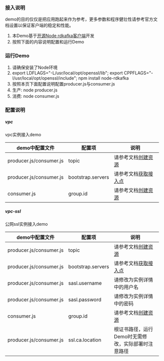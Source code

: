 ### 接入说明
demo的目的仅仅是把应用跑起来作为参考，更多参数和程序健壮性请参考官方文档设置以保证客户端的稳定和性能。
1. 本Demo基于[开源Node rdkafka客户端](https://github.com/Blizzard/node-rdkafka)开发
2. 按照下面的内容说明配置和运行Demo

### 运行Demo
1. 请确保安装了Node环境
2. export LDFLAGS="-L/usr/local/opt/openssl/lib"; export CPPFLAGS="-I/usr/local/opt/openssl/include"; npm install node-rdkafka
3. 按照本页下面配置说明配置producer.js与consumer.js
4. 生产: node producer.js
5. 消费: node consumer.js

### 配置说明

##### vpc
vpc实例接入demo

| demo中配置文件 | 配置项 | 说明 |
| --- | --- | --- |
| producer.js/consumer.js | topic | 请参考文档[创建资源](https://help.aliyun.com/document_detail/68328.html?spm=a2c4g.11186623.6.549.xvKAt6) |
| producer.js/consumer.js | bootstrap.servers | 请参考文档[获取接入点](https://help.aliyun.com/document_detail/68342.html?spm=a2c4g.11186623.6.554.X2a7Ga) |
| consumer.js  | group.id | 请参考文档[创建资源](https://help.aliyun.com/document_detail/68328.html?spm=a2c4g.11186623.6.549.xvKAt6) |

##### vpc-ssl
公网ssl实例接入demo

| demo中配置文件 | 配置项 | 说明 |
| --- | --- | --- |
| producer.js/consumer.js | topic | 请参考文档[创建资源](https://help.aliyun.com/document_detail/68328.html?spm=a2c4g.11186623.6.549.xvKAt6) |
| producer.js/consumer.js | bootstrap.servers | 请参考文档[获取接入点](https://help.aliyun.com/document_detail/68342.html?spm=a2c4g.11186623.6.554.X2a7Ga) |
| producer.js/consumer.js  | sasl.username | 请修改为实例详情中的用户名 |
| producer.js/consumer.js  | sasl.password | 请修改为实例详情中的密码 |
| consumer.js  | group.id | 请参考文档[创建资源](https://help.aliyun.com/document_detail/68328.html?spm=a2c4g.11186623.6.549.xvKAt6) |
| producer.js/consumer.js  | ssl.ca.location | 根证书路径，运行Demo时无需修改，实际部署时注意路径 |
